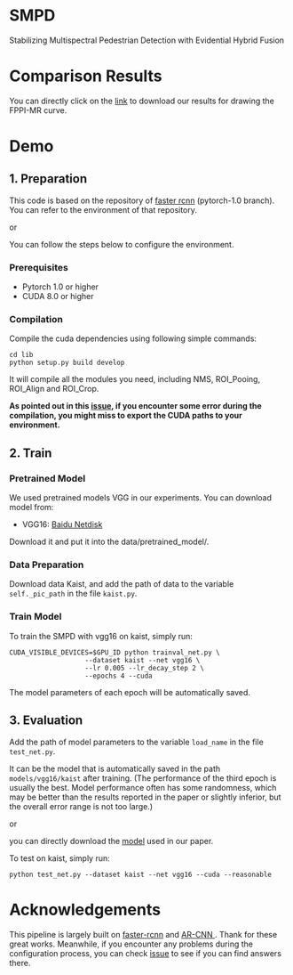 # SMPD 
Stabilizing Multispectral Pedestrian Detection with Evidential Hybrid Fusion

# Comparison Results
You can directly click on the [link](https://pan.baidu.com/s/1KwlIrZLVU3Mp_2VOPJRMBg?pwd=1ggv) to download our results for drawing the FPPI-MR curve.

# Demo
## 1. Preparation
This code is based on the repository of [faster rcnn](https://github.com/jwyang/faster-rcnn.pytorch/blob/pytorch-1.0/README.md) (pytorch-1.0 branch). You can refer to the environment of that repository. 

or 

You can follow the steps below to configure the environment.

### Prerequisites
* Pytorch 1.0 or higher
* CUDA 8.0 or higher

### Compilation

Compile the cuda dependencies using following simple commands:

```
cd lib
python setup.py build develop
```

It will compile all the modules you need, including NMS, ROI_Pooing, ROI_Align and ROI_Crop. 

**As pointed out in this [issue](https://github.com/jwyang/faster-rcnn.pytorch/issues/16), if you encounter some error during the compilation, you might miss to export the CUDA paths to your environment.**

## 2. Train
### Pretrained Model

We used pretrained models VGG in our experiments. You can download model from:

* VGG16: [Baidu Netdisk](https://pan.baidu.com/s/1LRRVp4XrzryxDV0_libnjA?pwd=hi8z)

Download it and put it into the data/pretrained_model/.

### Data Preparation
Download data Kaist, and add the path of data to the variable ```self._pic_path``` in the file ```kaist.py```.

### Train Model
To train the SMPD with vgg16 on kaist, simply run:
```
CUDA_VISIBLE_DEVICES=$GPU_ID python trainval_net.py \
                   --dataset kaist --net vgg16 \
                   --lr 0.005 --lr_decay_step 2 \
                   --epochs 4 --cuda
```

The model parameters of each epoch will be automatically saved.

## 3. Evaluation
Add the path of model parameters to the variable ```load_name``` in the file ```test_net.py```.

It can be the model that is automatically saved in the path ```models/vgg16/kaist``` after training. (The performance of the third epoch is usually the best. Model performance often has some randomness, which may be better than the results reported in the paper or slightly inferior, but the overall error range is not too large.)

or 

you can directly download the [model](https://pan.baidu.com/s/1w7AJ7AjPlGeaGUsui0FqaA?pwd=068v) used in our paper.

To test on kaist, simply run:
```
python test_net.py --dataset kaist --net vgg16 --cuda --reasonable
```

# Acknowledgements
This pipeline is largely built on [faster-rcnn](https://github.com/jwyang/faster-rcnn.pytorch/blob/pytorch-1.0/README.md) and [AR-CNN
](https://github.com/luzhang16/AR-CNN). Thank for these great works. Meanwhile, if you encounter any problems during the configuration process, you can check [issue](https://github.com/jwyang/faster-rcnn.pytorch/issues) to see if you can find answers there.